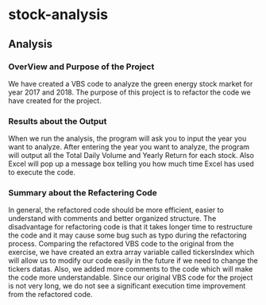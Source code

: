 # stock-analysis

## Analysis

### OverView  and Purpose of the Project

We have created a VBS code to analyze the green energy stock market for year 2017 and 2018. The purpose of this project is to refactor the code we have created for the project.




### Results about the Output

When we run the analysis, the program will ask you to input the year you want to analyze. After entering the year you want to analyze, the program will output all the Total Daily Volume and Yearly Return for each stock. Also Excel will pop up a message box telling you how much time Excel has used to execute the code. 



### Summary about the Refactering Code

In general, the refactored code should be more efficient, easier to understand with comments and better organized structure. The disadvantage for refactoring code is that it takes longer time to restructure the code and it may cause some bug such as typo during the refactoring process. Comparing the refactored VBS code to the original from the exercise, we have created an extra array variable called tickersIndex which will allow us to modify our code easily in the future if we need to change the tickers datas. Also, we added more comments to the code which will make the code more understandable. Since our original VBS code for the project is not very long, we do not see a significant execution time improvement from the refactored code. 
